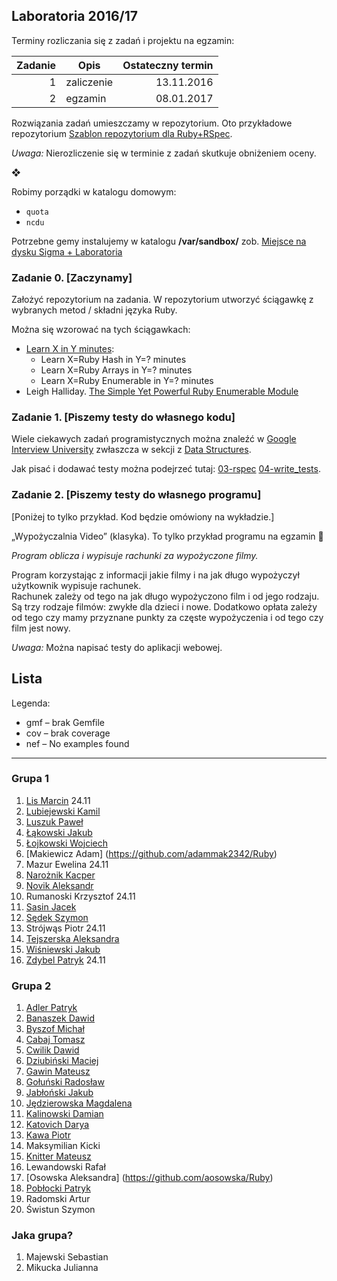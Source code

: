 ## Laboratoria  2016/17

Terminy rozliczania się z zadań i projektu na egzamin:

| Zadanie | Opis       | Ostateczny termin |
|--------:|----------- |------------------:|
| 1       | zaliczenie | 13.11.2016        |
| 2       | egzamin    | 08.01.2017        |

Rozwiązania zadań umieszczamy w repozytorium. Oto przykładowe repozytorium
[Szablon repozytorium dla Ruby+RSpec](https://github.com/egzamin/solutions-tar).

*Uwaga:*  Nierozliczenie się w terminie z zadań skutkuje obniżeniem oceny.

❖

Robimy porządki w katalogu domowym:

* `quota`
* `ncdu`

Potrzebne gemy instalujemy w katalogu **/var/sandbox/**  zob.
[Miejsce na dysku Sigma + Laboratoria](https://inf.ug.edu.pl/aktualizacje-serwera-sigma)

<!--
Może się przydać:

* [transfer.sh](https://transfer.sh/) –
  share your files

```sh
transfer() {
  curl --upload-file $1 https://transfer.sh/$(basename $1);
}
alias transfer=transfer
```
-->

### Zadanie 0. [Zaczynamy]

Założyć repozytorium na zadania. W repozytorium utworzyć ściągawkę
z wybranych metod / składni języka Ruby.

Można się wzorować na tych ściągawkach:

* [Learn X in Y minutes](http://learnxinyminutes.com/docs/ruby/):
  * Learn X=Ruby Hash in Y=? minutes
  * Learn X=Ruby Arrays in Y=? minutes
  * Learn X=Ruby Enumerable in Y=? minutes
* Leigh Halliday.
  [The Simple Yet Powerful Ruby Enumerable Module](https://blog.codeship.com/the-enumerable-module/)


### Zadanie 1. [Piszemy testy do własnego kodu]

Wiele ciekawych zadań programistycznych można znaleźć w [Google Interview University](https://github.com/jwasham/google-interview-university)  zwłaszcza w sekcji z [Data Structures](https://github.com/jwasham/google-interview-university#data-structures).

Jak pisać i dodawać testy można podejrzeć tutaj:
[03-rspec](labs/03-rspec/)  [04-write_tests](labs/04-write_tests/).


<!--
### 3. Doubles  mocks & stubs

> Integration tests tell **what**’s not working. But they are of no use in<br>
> **guessing where** the problem could be.<br>
> Unit tests are the sole tests that tell you **where** exactly the bug<br>
> is. To draw this information  they must run the method in a mocked<br>
> environment  where all other dependencies are supposed to correctly work.<br>
> <br>
> [What is the difference between integration and unit tests?](http://stackoverflow.com/questions/10752/what-is-the-difference-between-integration-and-unit-tests)

Testy piszemy do swojego kodu  jeśli ma to sens  lub do tego kodu
[06-integration_tests](https://github.com/egzamin/tar/tree/master/labs/06-integration_tests).
W testach jednostkowych użyć doubles/mocków/stubów.
-->

### Zadanie 2. [Piszemy testy do własnego programu]

[Poniżej to tylko przykład. Kod będzie omówiony na wykładzie.]

„Wypożyczalnia Video” (klasyka). To tylko przykład programu na egzamin :sparkling_heart:

*Program oblicza i wypisuje rachunki za wypożyczone filmy.*

Program korzystając z informacji jakie filmy i na jak długo
wypożyczył użytkownik wypisuje rachunek.<br>
Rachunek zależy od tego na jak długo wypożyczono film
i od jego rodzaju. Są trzy rodzaje filmów: zwykłe  dla dzieci
i nowe. Dodatkowo  opłata zależy od tego czy mamy przyznane
punkty za częste wypożyczenia i od tego czy film jest nowy.

*Uwaga:*  Można napisać testy do aplikacji webowej.


## Lista

Legenda:

* gmf – brak Gemfile
* cov – brak coverage
* nef – No examples found

----

### Grupa 1

1. [Lis Marcin](https://github.com/marcinlis0) 24.11
1. [Lubiejewski Kamil](https://github.com/Lubu909/Ruby-lab)
1. [Luszuk Paweł](https://github.com/luszukpawel)
1. [Łąkowski Jakub](https://github.com/kubalakowski)
1. [Łojkowski Wojciech](https://github.com/wlojkowski/)
1. [Makiewicz Adam] (https://github.com/adammak2342/Ruby)
1. Mazur Ewelina 24.11
1. [Narożnik Kacper](https://github.com/knaroznik)
1. [Novik Aleksandr](https://github.com/AliaksandrN)
1. Rumanoski Krzysztof 24.11
1. [Sasin Jacek](https://github.com/jsasin)
1. [Sędek Szymon](https://github.com/GSun12)
1. Strójwąs Piotr 24.11
1. [Tejszerska Aleksandra](https://github.com/atejszerska)
1. [Wiśniewski Jakub](https://github.com/jawisniewski)
1. [Zdybel Patryk](https://github.com/DyuQ) 24.11


### Grupa 2

1. [Adler Patryk](https://github.com/adlerpoland/Ruby)
1. [Banaszek Dawid](https://github.com/dbanaszek/tar-1)
1. [Byszof Michał](https://github.com/mbyszof/Ruby_2016-2017)
1. [Cabaj Tomasz](https://github.com/tcabaj/Ruby)
1. [Cwilik Dawid](https://github.com/jodanpotasu/RubyZajecia)
1. [Dziubiński Maciej](https://github.com/mdziub/ruby.git)
1. [Gawin Mateusz](https://github.com/matgawin/ruby-lab)
1. [Gołuński Radosław](https://github.com/RGolun/Ruby)
1. [Jabłoński Jakub](https://github.com/jakjablonski/rubbb)
1. [Jędzierowska Magdalena](https://github.com/MagdalenaJedzierowska/TAR_Projekty)
1. [Kalinowski Damian](https://github.com/lafreak/ruby)
1. [Katovich Darya](https://github.com/dkotowicz/ruby)
1. [Kawa Piotr](https://gitlab.com/aurustius/ruby-project.git)
1. Maksymilian Kicki
1. [Knitter Mateusz](https://github.com/supperbull/RubyMateuszKnitter)
1. Lewandowski Rafał
1. [Osowska Aleksandra] (https://github.com/aosowska/Ruby)
1. [Pobłocki Patryk](https://github.com/ppoblocki/tar)
1. Radomski Artur
1. Świstun Szymon


### Jaka grupa?


1. Majewski Sebastian
1. Mikucka Julianna
